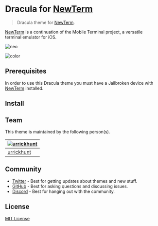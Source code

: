 # Dracula for [NewTerm](https://chariz.com/get/newterm)

>Dracula theme for [NewTerm](https://chariz.com/get/newterm).

[NewTerm](https://chariz.com/get/newterm) is a continuation of the Mobile Terminal project, a versatile terminal emulator for iOS.

![neo](https://user-images.githubusercontent.com/96319944/233093963-fb48f849-b715-444a-944f-f2f11abe4376.jpeg)

![color](https://user-images.githubusercontent.com/96319944/233093988-f7a80bd2-4733-499c-9d84-751d4e0edda0.jpeg)

## Prerequisites

In order to use this Dracula theme you must have a Jailbroken device with [NewTerm](https://chariz.com/get/newterm) installed.

## Install



## Team

This theme is maintained by the following person(s).

| [![urrickhunt](https://github.com/urrickhunt.png?size=100)](https://github.com/urrickhunt) |
| ---------------------------------------------------------------------------------------- |
| [urrickhunt](https://github.com/urrickhunt)                                               |

## Community

- [Twitter](https://twitter.com/draculatheme) - Best for getting updates about themes and new stuff.
- [GitHub](https://github.com/dracula/dracula-theme/discussions) - Best for asking questions and discussing issues.
- [Discord](https://draculatheme.com/discord-invite) - Best for hanging out with the community.

## License

[MIT License](./LICENSE)
